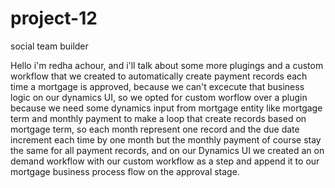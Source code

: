 # project-12
social team builder

Hello i'm redha achour, and i'll talk about some more plugings and a custom workflow that we created to automatically create payment 
records each time a mortgage is approved, because we can't excecute that business logic on our dynamics UI,
so we opted for custom worflow over a plugin because we need some dynamics input from mortgage entity like mortgage 
term and monthly payment to make a loop that create records based on mortgage term, so each month represent one record and
the due date increment each time by one month but the monthly payment of course stay the same for all payment records, and on 
our Dynamics UI we created an on demand workflow with our custom workflow as a step and append it to our mortgage business process
flow on the approval stage.
